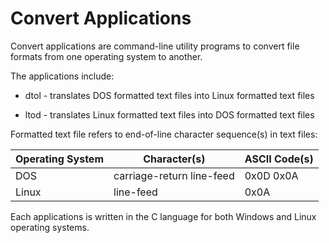 Convert Applications
====================

Convert applications are command-line utility programs to convert file formats from one operating system to another.

The applications include:

* dtol - translates DOS formatted text files into Linux formatted text files

* ltod - translates Linux formatted text files into DOS formatted text files

Formatted text file refers to end-of-line character sequence(s) in text files:

| Operating System | Character(s) | ASCII Code(s) |
| --- | --- | --- |
| DOS | carriage-return line-feed | 0x0D 0x0A |
| Linux | line-feed | 0x0A |

Each applications is written in the C language for both Windows and Linux operating systems.

